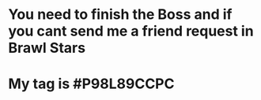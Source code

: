 # You need to finish the Boss and if you cant send me a friend request in Brawl Stars
# My tag is #P98L89CCPC
